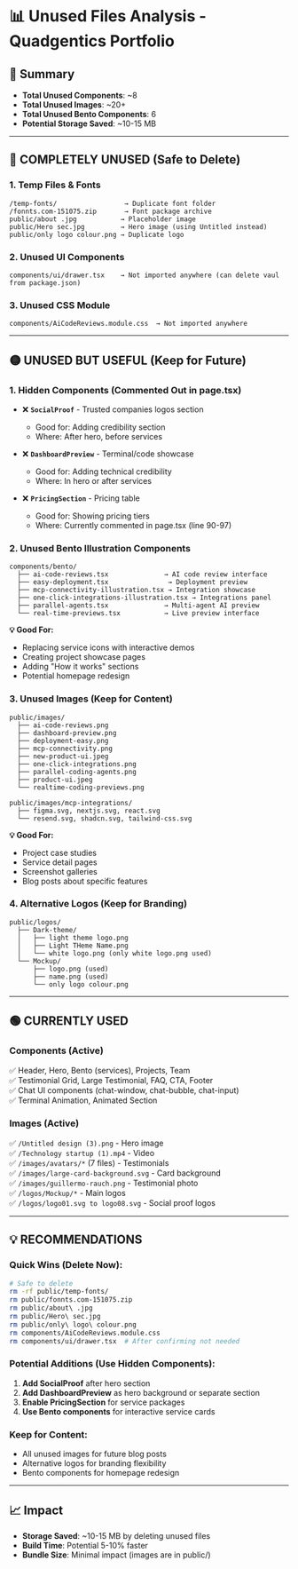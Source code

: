 # 📊 Unused Files Analysis - Quadgentics Portfolio

## 🎯 Summary
- **Total Unused Components**: ~8
- **Total Unused Images**: ~20+
- **Total Unused Bento Components**: 6
- **Potential Storage Saved**: ~10-15 MB

---

## 🔴 COMPLETELY UNUSED (Safe to Delete)

### 1. **Temp Files & Fonts**
```
/temp-fonts/                 → Duplicate font folder
/fonnts.com-151075.zip       → Font package archive
public/about .jpg           → Placeholder image
public/Hero sec.jpg         → Hero image (using Untitled instead)
public/only logo colour.png → Duplicate logo
```

### 2. **Unused UI Components** 
```
components/ui/drawer.tsx    → Not imported anywhere (can delete vaul from package.json)
```

### 3. **Unused CSS Module**
```
components/AiCodeReviews.module.css  → Not imported anywhere
```

---

## 🟡 UNUSED BUT USEFUL (Keep for Future)

### 1. **Hidden Components** (Commented Out in page.tsx)
- ❌ **`SocialProof`** - Trusted companies logos section
  - Good for: Adding credibility section
  - Where: After hero, before services
  
- ❌ **`DashboardPreview`** - Terminal/code showcase
  - Good for: Adding technical credibility
  - Where: In hero or after services

- ❌ **`PricingSection`** - Pricing table
  - Good for: Showing pricing tiers
  - Where: Currently commented in page.tsx (line 90-97)

### 2. **Unused Bento Illustration Components**
```
components/bento/
  ├── ai-code-reviews.tsx              → AI code review interface
  ├── easy-deployment.tsx               → Deployment preview
  ├── mcp-connectivity-illustration.tsx → Integration showcase
  ├── one-click-integrations-illustration.tsx → Integrations panel
  ├── parallel-agents.tsx              → Multi-agent AI preview
  └── real-time-previews.tsx           → Live preview interface
```

**💡 Good For:**  
- Replacing service icons with interactive demos
- Creating project showcase pages
- Adding "How it works" sections
- Potential homepage redesign

### 3. **Unused Images** (Keep for Content)
```
public/images/
  ├── ai-code-reviews.png
  ├── dashboard-preview.png
  ├── deployment-easy.png
  ├── mcp-connectivity.png
  ├── new-product-ui.jpeg
  ├── one-click-integrations.png
  ├── parallel-coding-agents.png
  ├── product-ui.jpeg
  └── realtime-coding-previews.png

public/images/mcp-integrations/
  ├── figma.svg, nextjs.svg, react.svg
  └── resend.svg, shadcn.svg, tailwind-css.svg
```

**💡 Good For:**  
- Project case studies
- Service detail pages
- Screenshot galleries
- Blog posts about specific features

### 4. **Alternative Logos** (Keep for Branding)
```
public/logos/
  ├── Dark-theme/
  │   ├── light theme logo.png
  │   ├── Light THeme Name.png
  │   └── white logo.png (only white logo.png used)
  └── Mockup/
      ├── logo.png (used)
      ├── name.png (used)
      └── only logo colour.png
```

---

## 🟢 CURRENTLY USED

### Components (Active)
✅ Header, Hero, Bento (services), Projects, Team  
✅ Testimonial Grid, Large Testimonial, FAQ, CTA, Footer  
✅ Chat UI components (chat-window, chat-bubble, chat-input)  
✅ Terminal Animation, Animated Section

### Images (Active)
✅ `/Untitled design (3).png` - Hero image  
✅ `/Technology startup (1).mp4` - Video  
✅ `/images/avatars/*` (7 files) - Testimonials  
✅ `/images/large-card-background.svg` - Card background  
✅ `/images/guillermo-rauch.png` - Testimonial photo  
✅ `/logos/Mockup/*` - Main logos  
✅ `/logos/logo01.svg to logo08.svg` - Social proof logos

---

## 💡 RECOMMENDATIONS

### Quick Wins (Delete Now):
```bash
# Safe to delete
rm -rf public/temp-fonts/
rm public/fonnts.com-151075.zip
rm public/about\ .jpg
rm public/Hero\ sec.jpg
rm public/only\ logo\ colour.png
rm components/AiCodeReviews.module.css
rm components/ui/drawer.tsx  # After confirming not needed
```

### Potential Additions (Use Hidden Components):
1. **Add SocialProof** after hero section
2. **Add DashboardPreview** as hero background or separate section
3. **Enable PricingSection** for service packages
4. **Use Bento components** for interactive service cards

### Keep for Content:
- All unused images for future blog posts
- Alternative logos for branding flexibility
- Bento components for homepage redesign

---

## 📈 Impact
- **Storage Saved**: ~10-15 MB by deleting unused files
- **Build Time**: Potential 5-10% faster
- **Bundle Size**: Minimal impact (images are in public/)

